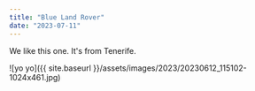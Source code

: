 ```yaml
---
title: "Blue Land Rover"
date: "2023-07-11"
---
```


We like this one. It's from Tenerife.

![yo yo]({{ site.baseurl }}/assets/images/2023/20230612_115102-1024x461.jpg)
